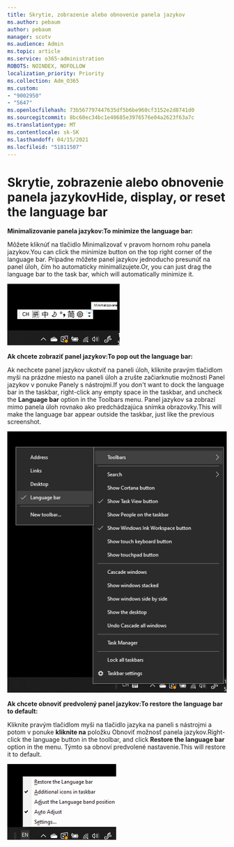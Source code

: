 ```yaml
---
title: Skrytie, zobrazenie alebo obnovenie panela jazykov
ms.author: pebaum
author: pebaum
manager: scotv
ms.audience: Admin
ms.topic: article
ms.service: o365-administration
ROBOTS: NOINDEX, NOFOLLOW
localization_priority: Priority
ms.collection: Adm_O365
ms.custom:
- "9002950"
- "5647"
ms.openlocfilehash: 73b567797447635df5b6be960cf3152e2d8741d0
ms.sourcegitcommit: 8bc60ec34bc1e40685e3976576e04a2623f63a7c
ms.translationtype: MT
ms.contentlocale: sk-SK
ms.lasthandoff: 04/15/2021
ms.locfileid: "51811507"
---
```

# <a name="hide-display-or-reset-the-language-bar"></a><span data-ttu-id="3917c-102">Skrytie, zobrazenie alebo obnovenie panela jazykov</span><span class="sxs-lookup"><span data-stu-id="3917c-102">Hide, display, or reset the language bar</span></span>

<span data-ttu-id="3917c-103">**Minimalizovanie panela jazykov:**</span><span class="sxs-lookup"><span data-stu-id="3917c-103">**To minimize the language bar:**</span></span>

<span data-ttu-id="3917c-104">Môžete kliknúť na tlačidlo Minimalizovať v pravom hornom rohu panela jazykov.</span><span class="sxs-lookup"><span data-stu-id="3917c-104">You can click the minimize button on the top right corner of the language bar.</span></span> <span data-ttu-id="3917c-105">Prípadne môžete panel jazykov jednoducho presunúť na panel úloh, čím ho automaticky minimalizujete.</span><span class="sxs-lookup"><span data-stu-id="3917c-105">Or, you can just drag the language bar to the task bar, which will automatically minimize it.</span></span>

![Minimalizovanie panela jazykov](media/minimize-language-bar.png)

<span data-ttu-id="3917c-107">**Ak chcete zobraziť panel jazykov:**</span><span class="sxs-lookup"><span data-stu-id="3917c-107">**To pop out the language bar:**</span></span>

<span data-ttu-id="3917c-108">Ak nechcete panel jazykov ukotviť na paneli úloh, kliknite pravým tlačidlom myši  na prázdne miesto na paneli úloh a zrušte začiarknutie možnosti Panel jazykov v ponuke Panely s nástrojmi.</span><span class="sxs-lookup"><span data-stu-id="3917c-108">If you don't want to dock the language bar in the taskbar, right-click any empty space in the taskbar, and uncheck the **Language bar** option in the Toolbars menu.</span></span> <span data-ttu-id="3917c-109">Panel jazykov sa zobrazí mimo panela úloh rovnako ako predchádzajúca snímka obrazovky.</span><span class="sxs-lookup"><span data-stu-id="3917c-109">This will make the language bar appear outside the taskbar, just like the previous screenshot.</span></span>

![Kontextový panel jazykov](media/pop-out-language-bar.png)

<span data-ttu-id="3917c-111">**Ak chcete obnoviť predvolený panel jazykov:**</span><span class="sxs-lookup"><span data-stu-id="3917c-111">**To restore the language bar to default:**</span></span>

<span data-ttu-id="3917c-112">Kliknite pravým tlačidlom myši na tlačidlo jazyka na paneli s nástrojmi a potom v ponuke **kliknite na** položku Obnoviť možnosť panela jazykov.</span><span class="sxs-lookup"><span data-stu-id="3917c-112">Right-click the language button in the toolbar, and click **Restore the language bar** option in the menu.</span></span> <span data-ttu-id="3917c-113">Týmto sa obnoví predvolené nastavenie.</span><span class="sxs-lookup"><span data-stu-id="3917c-113">This will restore it to default.</span></span>

![Obnovenie panela jazykov](media/restore-language-bar.png)
